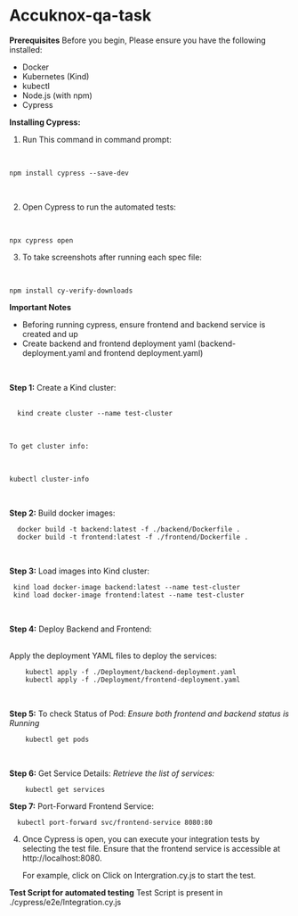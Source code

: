 # Accuknox-qa-task

**Prerequisites**
Before you begin, Please ensure you have the following installed:

- Docker
- Kubernetes (Kind)
- kubectl
- Node.js (with npm)
- Cypress

**Installing Cypress:**

1. Run This command in command prompt: 
<br />
    
    npm install cypress --save-dev 
<br/>

2. Open Cypress to run the automated tests: 
<br />
  
    npx cypress open

3. To take screenshots after running each spec file: 
<br />
  
    npm install cy-verify-downloads


**Important Notes**

- Beforing running cypress, ensure frontend and backend service is created and up 
- Create backend and frontend deployment yaml (backend-deployment.yaml and frontend deployment.yaml)
<br/>

 **Step 1:** Create a Kind cluster:  
 <br />
      
      kind create cluster --name test-cluster
<br />

    To get cluster info: 
<br/>
    
    kubectl cluster-info
<br/>

**Step 2:**  Build docker images: 
    <br/> 
      
      docker build -t backend:latest -f ./backend/Dockerfile . 
      docker build -t frontend:latest -f ./frontend/Dockerfile .
<br/>

**Step 3:** Load images into Kind cluster:
      <br />
  
     kind load docker-image backend:latest --name test-cluster
     kind load docker-image frontend:latest --name test-cluster
<br/>

**Step 4:** Deploy Backend and Frontend:

  <br/>
      Apply the deployment YAML files to deploy the services:
       <br/>

        kubectl apply -f ./Deployment/backend-deployment.yaml
        kubectl apply -f ./Deployment/frontend-deployment.yaml
<br/>

**Step 5:** To check Status of Pod:
     *Ensure both frontend and backend status is Running*
     <br/>

        kubectl get pods  
<br/>

**Step 6:** Get Service Details: 
      *Retrieve the list of services:*
      <br/>

        kubectl get services
  
**Step 7:** Port-Forward Frontend Service:
<br />

      kubectl port-forward svc/frontend-service 8080:80

4. Once Cypress is open, you can execute your integration tests by selecting the test file. Ensure that the frontend service is accessible at http://localhost:8080.

	For example, click on Click on Intergration.cy.js to start the test.

**Test Script for automated testing**
Test Script is present in ./cypress/e2e/Integration.cy.js 